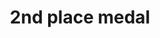 ---
layout: activities
title: 2nd place medal
emoji: 2nd_place_medal
permalink: 🥈.html
image: assets/img/3moji/2nd_place_medal.png
---